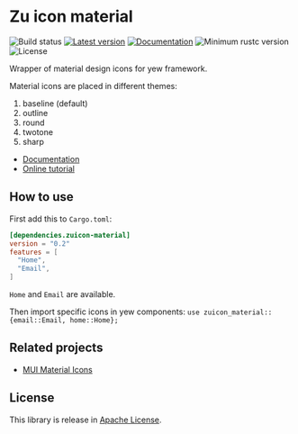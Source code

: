 
# Zu icon material
![Build status](https://github.com/RustVis/zu/actions/workflows/rust.yml/badge.svg)
[![Latest version](https://img.shields.io/crates/v/zuicon-material.svg)](https://crates.io/crates/zuicon-material)
[![Documentation](https://docs.rs/zuicon-material/badge.svg)](https://docs.rs/zuicon-material)
![Minimum rustc version](https://img.shields.io/badge/rustc-1.56+-yellow.svg)
![License](https://img.shields.io/crates/l/zuicon-material.svg)

Wrapper of material design icons for yew framework.

Material icons are placed in different themes:
1. baseline (default)
2. outline
3. round
4. twotone
5. sharp

- [Documentation](https://docs.rs/zuicon-material)
- [Online tutorial](https://zu.biofan.org/material-icons)


## How to use
First add this to `Cargo.toml`:
```toml
[dependencies.zuicon-material]
version = "0.2"
features = [
  "Home",
  "Email",
]
```

`Home` and `Email` are available.

Then import specific icons in yew components:
`use zuicon_material::{email::Email, home::Home};`


## Related projects
- [MUI Material Icons][icons-material]

[icons-material]: https://github.com/mui/material-ui/tree/master/packages/mui-icons-material


## License
This library is release in [Apache License](LICENSE).

